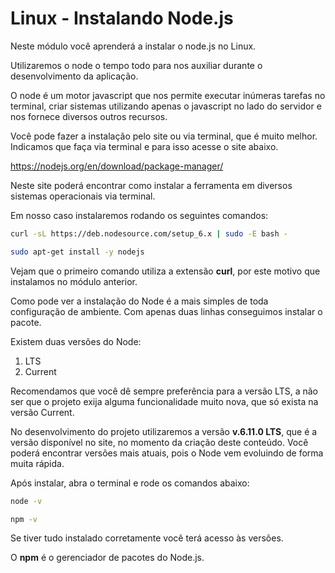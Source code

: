 # Linux - Instalando Node.js

Neste módulo você aprenderá a instalar o node.js no Linux.

Utilizaremos o node o tempo todo para nos auxiliar durante o desenvolvimento da aplicação.

O node é um motor javascript que nos permite executar inúmeras tarefas no terminal, criar sistemas utilizando apenas o javascript no lado do servidor e nos fornece diversos outros recursos.

Você pode fazer a instalação pelo site ou via terminal, que é muito melhor. Indicamos que faça via terminal e para isso acesse o site abaixo.

<https://nodejs.org/en/download/package-manager/>

Neste site poderá encontrar como instalar a ferramenta em diversos sistemas operacionais via terminal.

Em nosso caso instalaremos rodando os seguintes comandos:

```sh
curl -sL https://deb.nodesource.com/setup_6.x | sudo -E bash -

sudo apt-get install -y nodejs
```

Vejam que o primeiro comando utiliza a extensão **curl**, por este motivo que instalamos no módulo anterior.

Como pode ver a instalação do Node é a mais simples de toda configuração de ambiente. Com apenas duas linhas conseguimos instalar o pacote.

Existem duas versões do Node:

1. LTS
2. Current

Recomendamos que você dê sempre preferência para a versão LTS, a não ser que o projeto exija alguma funcionalidade muito nova, que só exista na versão Current.

No desenvolvimento do projeto utilizaremos a versão **v.6.11.0 LTS**, que é a versão disponível no site, no momento da criação deste conteúdo. Você poderá encontrar versões mais atuais, pois o Node vem evoluindo de forma muita rápida.

Após instalar, abra o terminal e rode os comandos abaixo:

```sh
node -v

npm -v
```

Se tiver tudo instalado corretamente você terá acesso às versões.

O **npm** é o gerenciador de pacotes do Node.js.
